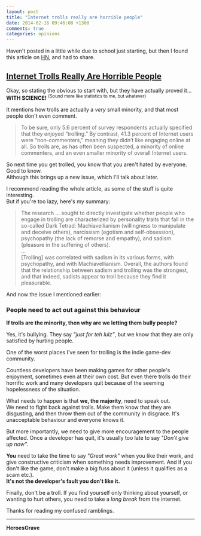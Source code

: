 ```yaml
---
layout: post
title: "Internet trolls really are horrible people"
date: 2014-02-16 09:46:08 +1300
comments: true
categories: opinions
---
```


Haven't posted in a little while due to school just starting, but then I found this article on [HN](http://news.ycombinator.com), and had to share.

## [Internet Trolls Really Are Horrible People](http://http://www.slate.com/articles/health_and_science/climate_desk/2014/02/internet_troll_personality_study_machiavellianism_narcissism_psychopathy.html)

Okay, so stating the obvious to start with, but they have actually proved it... **WITH SCIENCE!**
<sup>(Sound more like statistics to me, but whatever)</sup>

It mentions how trolls are actually a _very_ small minority, and that most people don't even comment.

> To be sure, only 5.6 percent of survey respondents actually specified that they enjoyed “trolling.”
By contrast, 41.3 percent of Internet users were “non-commenters,”
meaning they didn’t like engaging online at all.
So trolls are, as has often been suspected, a minority of online commenters,
and an even smaller minority of overall Internet users.

So next time you get trolled, you know that you aren't hated by everyone. Good to know.  
Although this brings up a new issue, which I'll talk about later.

I recommend reading the whole article, as some of the stuff is quite interesting.  
But if you're too lazy, here's my summary:

> The research ... sought to directly investigate whether people who engage in trolling are
characterized by personality traits that fall in the so-called Dark Tetrad:
Machiavellianism (willingness to manipulate and deceive others),
narcissism (egotism and self-obsession),
psychopathy (the lack of remorse and empathy),
and sadism (pleasure in the suffering of others).  
...  
[Trolling] was correlated with sadism in its various forms, with psychopathy, and with Machiavellianism.
Overall, the authors found that the relationship between sadism and trolling was the strongest,
and that indeed, sadists appear to troll because they find it pleasurable.

And now the issue I mentioned earlier:

### People need to act out against this behaviour

**If trolls are the minority, then why are we letting them bully people?**

Yes, it's bullying. They say _"just for teh lulz"_, but we know that they are only satisfied by hurting people.

One of the worst places I've seen for trolling is the indie game-dev community.

Countless developers have been making games for other people's enjoyment, sometimes even at their own cost.
But even there trolls do their horrific work and many developers quit because of the seeming hopelessness of the situation.

What needs to happen is that **we, the majority**, need to speak out.  
We need to fight back against trolls. Make them know that they are disgusting, and then throw them out of the community in disgrace.
It's unacceptable behaviour and everyone knows it.

But more importantly, we need to give more encouragement to the people affected.
Once a developer has quit, it's usually too late to say _"Don't give up now"_.

**You** need to take the time to say _"Great work"_ when you like their work, and give constructive criticism when something needs improvement.
And if you don't like the game, don't make a big fuss about it (unless it qualifies as a scam etc.).  
**It's not the developer's fault you don't like it.**

Finally, don't be a troll. If you find yourself only thinking about yourself, or wanting to hurt others, you need to take a _long break_ from the internet.

Thanks for reading my confused ramblings.

---

**HeroesGrave**